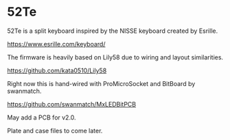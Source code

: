 # 52Te

52Te is a split keyboard inspired by the NISSE keyboard created by Esrille.

https://www.esrille.com/keyboard/

The firmware is heavily based on Lily58 due to wiring and layout similarities.

https://github.com/kata0510/Lily58

Right now this is hand-wired with ProMicroSocket and BitBoard by swanmatch.

https://github.com/swanmatch/MxLEDBitPCB

May add a PCB for v2.0.

Plate and case files to come later.
